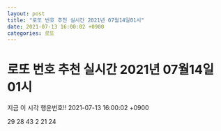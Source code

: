 ```yaml
---
layout: post
title: "로또 번호 추천 실시간 2021년 07월14일01시"
date: 2021-07-13 16:00:02 +0900
categories: 로또
---
```


# 로또 번호 추천 실시간 2021년 07월14일01시

지금 이 시각 행운번호!! 2021-07-13 16:00:02 +0900

 29  28  43  2  21  24 

